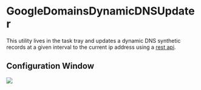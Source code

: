 # GoogleDomainsDynamicDNSUpdater
This utility lives in the task tray and updates a dynamic DNS synthetic records at a given interval to the current ip address using a [rest api](https://support.google.com/domains/answer/6147083?hl=en).

## Configuration Window
<img src="../master/readmeImages/ConfigWindow.png?raw=true">
